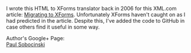 I wrote this HTML to XForms translator back in 2006 for this XML.com article: [Migrating to XForms](http://www.xml.com/pub/a/2006/11/01/migrating-to-xforms-php.html). Unfortunately XForms haven't caught on as I had predicted in the article. Despite this, I've added the code to GitHub in case others find it useful in some way.

Author's Google+ Page:<br/>
<a href="https://plus.google.com/+paul-sobocinski?rel=author">Paul Sobocinski</a>

